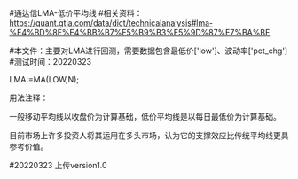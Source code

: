 #通达信LMA-低价平均线
#相关资料：https://quant.gtja.com/data/dict/technicalanalysis#lma-%E4%BD%8E%E4%BB%B7%E5%B9%B3%E5%9D%87%E7%BA%BF

#本文件：主要对LMA进行回测，需要数据包含最低价['low']、波动率['pct_chg']
#测试时间：20220323

LMA:=MA(LOW,N);

用法注释：

一般移动平均线以收盘价为计算基础，低价平均线是以每日最低价为计算基础。

目前市场上许多投资人将其运用在多头市场，认为它的支撑效应比传统平均线更具参考价值。


#20220323
上传version1.0